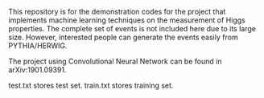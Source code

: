 This repository is for the demonstration codes for the project that implements machine learning techniques on the measurement of Higgs properties. The complete set of events is not included here due to its large size. However, interested people can generate the events easily from PYTHIA/HERWIG. 

The project using Convolutional Neural Network can be found in arXiv:1901.09391.

test.txt stores test set.
train.txt stores training set.
